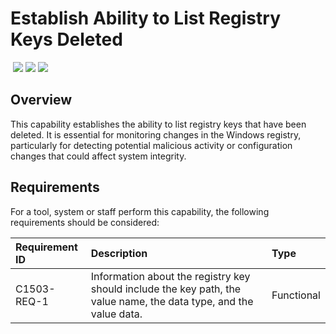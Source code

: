 # Establish Ability to List Registry Keys Deleted
&nbsp;![](https://img.shields.io/badge/ID-C1503-blue)&nbsp;![](https://img.shields.io/badge/Phase-Preparation_%28P0001%29-blue)&nbsp;![](https://img.shields.io/badge/Category-Configuration-blue)
## Overview
This capability establishes the ability to list registry keys that have been deleted. It is essential for monitoring changes in the Windows registry, particularly for detecting potential malicious activity or configuration changes that could affect system integrity.

## Requirements
For a tool, system or staff perform this capability, the following requirements should be considered:

| Requirement ID | Description | Type |
| :--- | :--- | :--- |
| C1503-REQ-1 | Information about the registry key should include the key path, the value name, the data type, and the value data. | Functional|